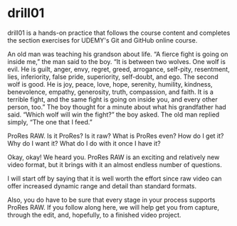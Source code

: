 # drill01
drill01 is a hands-on practice that follows the course content and completes the section exercises for UDEMY's Git and GitHub online course.

An old man was teaching his grandson about life.
“A fierce fight is going on inside me,” the man said to the boy. “It is between two wolves. 
One wolf is evil. He is guilt, anger, envy, regret, greed, arrogance, self-pity, resentment, lies, inferiority, false pride, superiority, self-doubt, and ego. 
 The second wolf is good. He is joy, peace, love, hope, serenity, humility, kindness, benevolence, empathy, generosity, truth, compassion, and faith.  It is a terrible fight, and the same fight is going on inside you, and every other person, too.”
The boy thought for a minute about what his grandfather had said.
“Which wolf will win the fight?” the boy asked.
The old man replied simply, “The one that I feed.”

ProRes RAW. Is it ProRes? Is it raw? What is ProRes even? How do I get it? Why do I want it? What do I do with it once I have it? 

Okay, okay! We heard you. ProRes RAW is an exciting and relatively new video format, but it brings with it an almost endless number of questions. 

I will start off by saying that it is well worth the effort since raw video can offer increased dynamic range and detail than standard formats. 

Also, you do have to be sure that every stage in your process supports ProRes RAW. If you follow along here, we will help get you from capture, through the edit, and, hopefully, to a finished video project.

